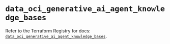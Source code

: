 # `data_oci_generative_ai_agent_knowledge_bases`

Refer to the Terraform Registry for docs: [`data_oci_generative_ai_agent_knowledge_bases`](https://registry.terraform.io/providers/oracle/oci/7.19.0/docs/data-sources/generative_ai_agent_knowledge_bases).
